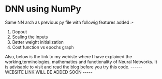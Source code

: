# DNN using NumPy
Same NN arch as previous py file with followig features added :-
1. Dopout
2. Scaling the inputs
3. Better weight initialization
4. Cost function vs epochs graph

Also, below is the link to my webiste where I have explained the working,terminologies, mathematics and functionality of Neural Networks. It is advisable to visit and read the blog before you try this code.
------ WEBSITE LINK WILL BE ADDED SOON -----
